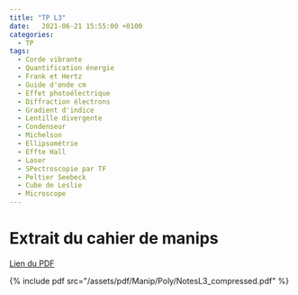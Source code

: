```yaml
---
title: "TP L3"
date:   2021-06-21 15:55:00 +0100
categories:
  - TP
tags:
  - Corde vibrante
  - Quantification énergie
  - Frank et Hertz
  - Guide d'onde cm
  - Effet photoélectrique
  - Diffraction électrons
  - Gradient d'indice
  - Lentille divergente
  - Condenseur
  - Michelson
  - Ellipsométrie
  - Effte Hall
  - Laser
  - SPectroscopie par TF
  - Peltier Seebeck
  - Cube de Leslie
  - Microscope 
---
```


# Extrait du cahier de manips

[Lien du PDF](/assets/pdf/Manip/Poly/NotesL3_compressed.pdf)

{% include pdf src="/assets/pdf/Manip/Poly/NotesL3_compressed.pdf" %}
